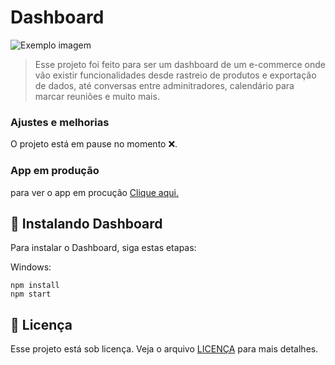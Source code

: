 # Dashboard
 
<img src="imagem.png" alt="Exemplo imagem">

> Esse projeto foi feito para ser um dashboard de um e-commerce onde vão existir funcionalidades desde rastreio de produtos e exportação de dados, até conversas entre adminitradores, calendário para marcar reuniões e muito mais. 

### Ajustes e melhorias

O projeto está em pause no momento ❌.
 
### App em produção

para ver o app em procução <a href="https://dashboard-ten-chi.vercel.app" target="_blank">Clique aqui.</a>


## 🚀 Instalando Dashboard

Para instalar o Dashboard, siga estas etapas:

 
Windows:

```
npm install
npm start
```
 
## 📝 Licença

Esse projeto está sob licença. Veja o arquivo [LICENÇA](LICENSE) para mais detalhes.
